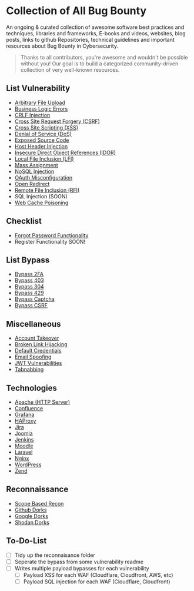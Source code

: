 # Collection of All Bug Bounty
An ongoing & curated collection of awesome software best practices and techniques, libraries and frameworks, E-books and videos, websites, blog posts, links to github Repositories, technical guidelines and important resources about Bug Bounty in Cybersecurity.
> Thanks to all contributors, you're awesome and wouldn't be possible without you! Our goal is to build a categorized community-driven collection of very well-known resources.


## List Vulnerability
- [Arbitrary File Upload](https://github.com/paulveillard/cybersecurity-web-application-labs/blob/main/CompleteBugBounty/Arbitrary%20File%20Upload.md)
- [Business Logic Errors](https://github.com/paulveillard/cybersecurity-web-application-labs/blob/main/CompleteBugBounty/Business%20Logic%20Errors.md)
- [CRLF Injection](https://github.com/paulveillard/cybersecurity-web-application-labs/blob/main/CompleteBugBounty/CRLF%20Injection.md)
- [Cross Site Request Forgery (CSRF)](https://github.com/paulveillard/cybersecurity-web-application-labs/blob/main/CompleteBugBounty/Cross%20Site%20Request%20Forgery.md)
- [Cross Site Scripting (XSS)](https://github.com/paulveillard/cybersecurity-web-application-labs/blob/main/CompleteBugBounty/Cross%20Site%20Scripting.md)
- [Denial of Service (DoS)](https://github.com/paulveillard/cybersecurity-web-application-labs/blob/main/CompleteBugBounty/Denial%20Of%20Service.md)
- [Exposed Source Code](https://github.com/paulveillard/cybersecurity-web-application-labs/blob/main/CompleteBugBounty/Exposed%20Source%20Code.md)
- [Host Header Injection](https://github.com/paulveillard/cybersecurity-web-application-labs/blob/main/CompleteBugBounty/Host%20Header%20Injection.md)
- [Insecure Direct Object References (IDOR)](https://github.com/paulveillard/cybersecurity-web-application-labs/blob/main/CompleteBugBounty/Insecure%20Direct%20Object%20References.md)
- [Local File Inclusion (LFI)](https://github.com/paulveillard/cybersecurity-web-application-labs/blob/main/CompleteBugBounty/Local%20File%20Inclusion.md)
- [Mass Assignment](https://github.com/paulveillard/cybersecurity-web-application-labs/blob/main/CompleteBugBounty/Mass%20Assignment.md)
- [NoSQL Injection](https://github.com/paulveillard/cybersecurity-web-application-labs/blob/main/CompleteBugBounty/NoSQL%20Injection.md)
- [OAuth Misconfiguration](https://github.com/paulveillard/cybersecurity-web-application-labs/blob/main/CompleteBugBounty/OAuth%20Misconfiguration.md)
- [Open Redirect](https://github.com/paulveillard/cybersecurity-web-application-labs/blob/main/CompleteBugBounty/Open%20Redirect.md)
- [Remote File Inclusion (RFI)](https://github.com/paulveillard/cybersecurity-web-application-labs/blob/main/CompleteBugBounty/Remote%20File%20Inclusion.md)
- SQL Injection (SOON)
- [Web Cache Poisoning](https://github.com/paulveillard/cybersecurity-web-application-labs/blob/main/CompleteBugBounty/Web%20Cache%20Poisoning.md)

## Checklist
- [Forgot Password Functionality](https://github.com/paulveillard/cybersecurity-web-application-labs/blob/main/CompleteBugBounty/Checklist/Forgot%20Password.md)
- Register Functionality SOON!

## List Bypass
- [Bypass 2FA](https://github.com/paulveillard/cybersecurity-web-application-labs/blob/main/CompleteBugBounty/Bypass/Bypass%202FA.md)
- [Bypass 403](https://github.com/paulveillard/cybersecurity-web-application-labs/blob/main/CompleteBugBounty/Bypass/Bypass%20403.md)
- [Bypass 304](https://github.com/paulveillard/cybersecurity-web-application-labs/blob/main/CompleteBugBounty/Bypass/Bypass%20304.md)
- [Bypass 429](https://github.com/paulveillard/cybersecurity-web-application-labs/blob/main/CompleteBugBounty/Bypass/Bypass%20429.md)
- [Bypass Captcha](https://github.com/paulveillard/cybersecurity-web-application-labs/blob/main/CompleteBugBounty/Bypass/Bypass%20Captcha.md)
- [Bypass CSRF](https://github.com/paulveillard/cybersecurity-web-application-labs/blob/main/CompleteBugBounty/Bypass/Bypass%20CSRF.md)

## Miscellaneous
- [Account Takeover](https://github.com/paulveillard/cybersecurity-web-application-labs/blob/main/CompleteBugBounty/Misc/Account%20Takeover.md)
- [Broken Link Hijacking](https://github.com/paulveillard/cybersecurity-web-application-labs/blob/main/CompleteBugBounty/Misc/Broken%20Link%20Hijacking.md)
- [Default Credentials](https://github.com/paulveillard/cybersecurity-web-application-labs/blob/main/CompleteBugBounty/Misc/Default%20Credentials.md)
- [Email Spoofing](https://github.com/paulveillard/cybersecurity-web-application-labs/blob/main/CompleteBugBountyr/Misc/Email%20Spoofing.md)
- [JWT Vulnerabilities](https://github.com/paulveillard/cybersecurity-web-application-labs/blob/main/CompleteBugBounty/Misc/JWT%20Vulnerabilities.md)
- [Tabnabbing](https://github.com/paulveillard/cybersecurity-web-application-labs/blob/main/CompleteBugBounty/Misc/Tabnabbing.md)

## Technologies
- [Apache (HTTP Server)](https://github.com/daffainfo/AllAboutBugBounty/blob/master/Technologies/Apache%20HTTP%20Server.md)
- [Confluence](https://github.com/daffainfo/AllAboutBugBounty/blob/master/Technologies/Confluence.md)
- [Grafana](https://github.com/daffainfo/AllAboutBugBounty/blob/master/Technologies/Grafana.md)
- [HAProxy](https://github.com/daffainfo/AllAboutBugBounty/blob/master/Technologies/HAProxy.md)
- [Jira](https://github.com/daffainfo/AllAboutBugBounty/blob/master/Technologies/Jira.md)
- [Joomla](https://github.com/daffainfo/AllAboutBugBounty/blob/master/Technologies/Joomla.md)
- [Jenkins](https://github.com/daffainfo/AllAboutBugBounty/blob/master/Technologies/Jenkins.md)
- [Moodle](https://github.com/paulveillard/cybersecurity-web-application-labs/blob/main/CompleteBugBounty/Technologies/Moodle.md)
- [Laravel](https://github.com/paulveillard/cybersecurity-web-application-labs/blob/main/CompleteBugBounty/Technologes/Laravel.md)
- [Nginx](https://github.com/paulveillard/cybersecurity-web-application-labs/blob/main/CompleteBugBounty/Technologies/Nginx.md)
- [WordPress](https://github.com/paulveillard/cybersecurity-web-application-labs/blob/main/CompleteBugBounty/Technologies/WordPress.md)
- [Zend](https://github.com/paulveillard/cybersecurity-web-application-labs/blob/main/CompleteBugBounty//Technologies/Zend.md)

## Reconnaissance
- [Scope Based Recon](https://github.com/paulveillard/cybersecurity-web-application-labs/blob/main/CompleteBugBounty/Reconnaissance/Scope.md)
- [Github Dorks](https://github.com/paulveillard/cybersecurity-web-application-labs/blob/main/CompleteBugBounty/Reconnaissance/Github%20Dorks.md)
- [Google Dorks](https://github.com/paulveillard/cybersecurity-web-application-labs/blob/main/CompleteBugBounty/Reconnaissance/Google%20Dorks.md)
- [Shodan Dorks](https://github.com/paulveillard/cybersecurity-web-application-labs/blob/main/CompleteBugBounty/Reconnaissance/Shodan%20Dorks.md)

## To-Do-List
- [ ] Tidy up the reconnaisance folder
- [ ] Seperate the bypass from some vulnerability readme
- [ ] Writes multiple payload bypasses for each vulnerability
  - [ ] Payload XSS for each WAF (Cloudflare, Cloudfront, AWS, etc)
  - [ ] Payload SQL injection for each WAF (Cloudflare, Cloudfront)
